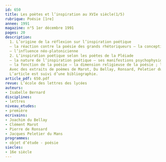 ```yaml
---
id: 650
title: Les poètes et l’inspiration au XVIe siècle(1/5)
rubrique: Poésie [1re]
annee: 1991
magazine: n°5 1er décembre 1991
pages: 20
description: 
  1. L’origine de la réflexion sur l’inspiration poétique
  – la réaction contre la poésie des grands rhétoriqueurs – la conception de la poésie selon les rhétoriqueurs ; la réaction de la Pléiade
  – l’influence néo-platonicienne
  2. L’inspiration poétique selon les poètes de la Pléiade
  – la nature de l’inspiration poétique – ses manifestions psychophysiologiques ; le rôle du travail
  – la fonction de la poésie – la dimension religieuse de la poésie ; la fonction sociale du poète
  Avec des extraits de poèmes de Marot, Du Bellay, Ronsard, Peletier du Mans…
  L’article est suivi d’une bibliographie.
article_pdf: 650.pdf
revue: L’école des lettres des lycées
auteurs:
- Isabelle Bernard
disciplines:
- lettres
niveau_etudes:
- première
ecrivains:
- Joachim du Bellay
- Clément Marot
- Pierre de Ronsard
- Jacques Peletier du Mans
programmes:
- objet d’étude - poésie
siecles:
- 16e siècle
---
```

